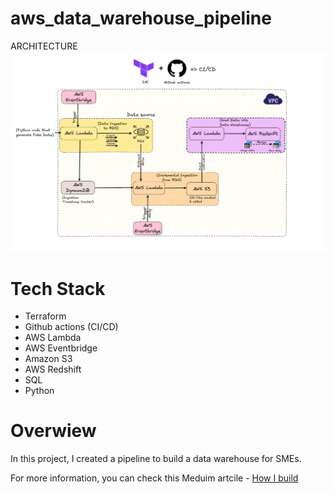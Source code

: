 # aws_data_warehouse_pipeline

ARCHITECTURE
![Pipeline Architecture](images/architecture.png)

# Tech Stack
- Terraform 
- Github actions (CI/CD)
- AWS Lambda
- AWS Eventbridge
- Amazon S3
- AWS Redshift
- SQL
- Python

# Overwiew

In this project, I created a pipeline to build a data warehouse for SMEs. 

For more information, you can check this Meduim artcile
    - [How I build](link)